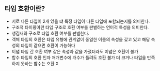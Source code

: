 ## 타입 호환이란?

-   서로 다른 타입이 2개 있을 떄 특정 타입이 다른 타입에 포함되는지를 의미한다.
-   구조적 타이핑이란 타입 구조로 호환 여부를 판별하는 언어적 특성을 의미한다.
-   생김새와 구조로 타입 호환 여부를 판별한다.
-   객체 타입의 호환은 타입 유형에 관계없이 동일한 이름의 속성을 갖고 있고 해당 속성의 타입이 같으면 호환이 가능하다
-   이넘 타입 간 호환 여부 같은 속성과 값을 가졌더라도 이넘은 호환이 불가
-   함수 타입의 호환 인자 매개변수에 개수가 틀려도 호환 불가 더 크거나 타입을 만족하지 못하는 함수는 호환 X
